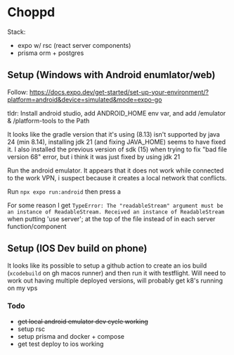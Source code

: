 # Choppd

Stack:

- expo w/ rsc (react server components)
- prisma orm + postgres

## Setup (Windows with Android enumlator/web)

Follow: <https://docs.expo.dev/get-started/set-up-your-environment/?platform=android&device=simulated&mode=expo-go>

tldr:
Install android studio, add ANDROID_HOME env var, and add /emulator & /platform-tools to the Path

It looks like the gradle version that it's using (8.13) isn't supported by java 24 (min 8.14), installing jdk 21 (and fixing JAVA_HOME) seems to have fixed it.
I also installed the previous version of sdk (15) when trying to fix "bad file version 68" error, but i think it was just fixed by using jdk 21

Run the android emulator. It appears that it does not work while connected to the work VPN, i suspect because it creates a local network that conflicts.

Run `npx expo run:android` then press a

For some reason I get `TypeError: The "readableStream" argument must be an instance of ReadableStream. Received an instance of ReadableStream` when putting 'use server'; at the top of the file instead of in each server function/component

## Setup (IOS Dev build on phone)

It looks like its possible to setup a github action to create an ios build (`xcodebuild` on gh macos runner) and then run it with testflight. Will need to work out having multiple deployed versions, will probably get k8's running on my vps

### Todo

- ~~get local android emulator dev cycle working~~
- setup rsc
- setup prisma and docker + compose
- get test deploy to ios working
